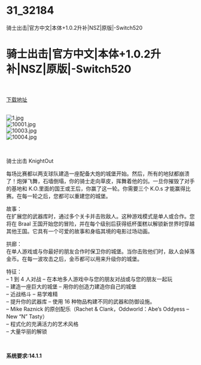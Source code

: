 # 31_32184
骑士出击|官方中文|本体+1.0.2升补|NSZ|原版|-Switch520
# 骑士出击|官方中文|本体+1.0.2升补|NSZ|原版|-Switch520
 <br/></br>
[下载地址](https://www.switch520.cc/article/32184 "下载地址")
<br/></br>

<p><img title="1.jpg" src="https://www.switch520.cc/muke_img/2022_06_02_0217c12840360.jpg" alt="1.jpg"><br>
<img title="10001.jpg" src="https://www.switch520.cc/muke_img/2022_06_02_b546619f94677.jpg" alt="10001.jpg"><br>
<img title="10003.jpg" src="https://www.switch520.cc/muke_img/2022_06_02_b1fb22ebb3363.jpg" alt="10003.jpg"><br>
<img title="10004.jpg" src="https://www.switch520.cc/muke_img/2022_06_02_55ad59bc97b6e.jpg" alt="10004.jpg"></p>
<p>&nbsp;</p>
<p>骑士出击 KnightOut</p>
<p>每场比赛都以两支球队建造一座配备大炮的城堡开始。然后，所有的地狱都崩溃了！炮弹飞舞，石墙倒塌，你的骑士走向草皮，挥舞着他的剑。一旦你摧毁了对手的基地和 K.O.里面的国王或王后，你赢了这一轮。你需要三个 K.O.s 才能赢得比赛。在每一轮之后，您都可以重建您的城堡。</p>
<p>故事：<br>
在扩展您的武器库时，通过多个关卡并击败敌人。这种游戏模式是单人或合作。您将在 Braal 王国开始您的冒险，并在每个级别后获得纸杯蛋糕以解锁新世界时穿越其他王国。它具有一个可爱的故事和身临其境的电影过场动画。</p>
<p>拱廊：<br>
在单人游戏或与你最好的朋友合作时保卫你的城堡。当你击败他们时，敌人会掉落金币。在每一波攻击之后，金币都可以用来升级你的城堡。</p>
<p>特征：<br>
– 1 到 4 人对战 – 在本地多人游戏中与您的朋友对战或与您的朋友一起玩<br>
– 建造一座巨大的城堡 – 用你的创造力建造你自己的城堡<br>
– 近战格斗 – 易学难精<br>
– 提升你的武器库 – 使用 16 种物品构建不同的武器和防御设施。<br>
– Mike Raznick 的原创配乐（Rachet &amp; Clank，Oddworld：Abe’s Oddyess – New “N” Tasty）<br>
– 程式化的充满活力的艺术风格<br>
– 大量华丽的解锁</p>
<p>&nbsp;</p>
<p><strong>系统要求:14.1.1</strong></p>



